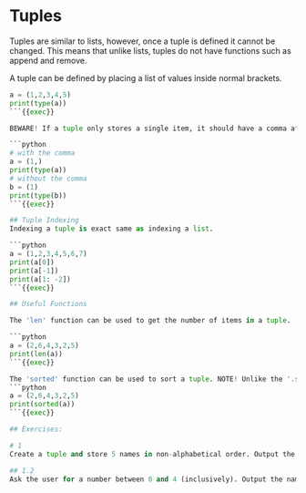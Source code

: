 # Tuples

Tuples are similar to lists, however, once a tuple is defined it cannot be changed. This means that unlike lists, tuples do not have functions such as append and remove.

A tuple can be defined by placing a list of values inside normal brackets.

```python
a = (1,2,3,4,5)
print(type(a))
```{{exec}}

BEWARE! If a tuple only stores a single item, it should have a comma after the item. Without the comma, python will treat the brackets as part of a numerical expression and execute the code inside the brackets first.

```python
# with the comma
a = (1,)
print(type(a))
# without the comma
b = (1)
print(type(b))
```{{exec}}

## Tuple Indexing
Indexing a tuple is exact same as indexing a list.

```python
a = (1,2,3,4,5,6,7)
print(a[0])
print(a[-1])
print(a[1: -2])
```{{exec}}

## Useful Functions

The 'len' function can be used to get the number of items in a tuple.

```python
a = (2,6,4,3,2,5)
print(len(a))
```{{exec}}

The 'sorted' function can be used to sort a tuple. NOTE! Unlike the '.sort' function used by lists, the 'sorted' function does not sort the actual tuple but returns a copy of the tuple that is sorted.
```python
a = (2,6,4,3,2,5)
print(sorted(a))
```{{exec}}

## Exercises:

# 1
Create a tuple and store 5 names in non-alphabetical order. Output the tuple in alphabetical order.

## 1.2
Ask the user for a number between 0 and 4 (inclusively). Output the name at the index specified by the user.